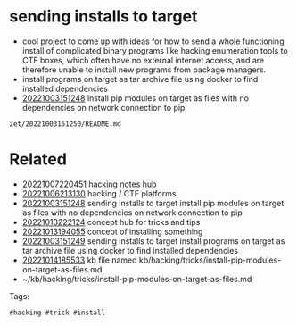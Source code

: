 # sending installs to target

- cool project to come up with ideas for how to send a whole functioning install of complicated binary programs like hacking enumeration tools to CTF boxes, which often have no external internet access, and are therefore unable to install new programs from package managers.
- install programs on target as tar archive file using docker to find installed dependencies
- [20221003151248](/zet/20221003151248/README.md) install pip modules on target as files with no dependencies on network connection to pip

` zet/20221003151250/README.md `

# Related

- [20221007220451](/zet/20221007220451/README.md) hacking notes hub
- [20221006213130](/zet/20221006213130/README.md) hacking / CTF platforms
- [20221003151248](/zet/20221003151248/README.md) sending installs to target install pip modules on target as files with no dependencies on network connection to pip
- [20221013222124](/zet/20221013222124/README.md) concept hub for tricks and tips
- [20221013194055](/zet/20221013194055/README.md) concept of installing something
- [20221003151249](/zet/20221003151249/README.md) sending installs to target install programs on target as tar archive file using docker to find installed dependencies
- [20221014185533](/zet/20221014185533/README.md) kb file named kb/hacking/tricks/install-pip-modules-on-target-as-files.md
- ~/kb/hacking/tricks/install-pip-modules-on-target-as-files.md

Tags:

    #hacking #trick #install 
